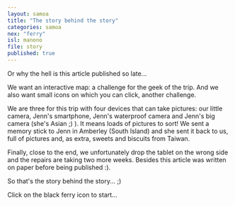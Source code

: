 ```yaml
---
layout: samoa
title: "The story behind the story"
categories: samoa
nex: "ferry"
isl: manono
file: story
published: true
---
```


Or why the hell is this article published so late...

We want an interactive map: a challenge for the geek of the trip. And we also want small icons on which you can click, another challenge.

We are three for this trip with four devices that can take pictures: our little camera, Jenn's smartphone, Jenn's waterproof camera and Jenn's big camera (she's Asian ;) ). It means loads of pictures to sort! We sent a memory stick to Jenn in Amberley (South Island) and she sent it back to us, full of pictures and, as extra, sweets and biscuits from Taiwan.

Finally, close to the end, we unfortunately drop the tablet on the wrong side and the repairs are taking two more weeks. Besides this article was written on paper before being published :).

So that's the story behind the story... ;)

Click on the black ferry icon to start...